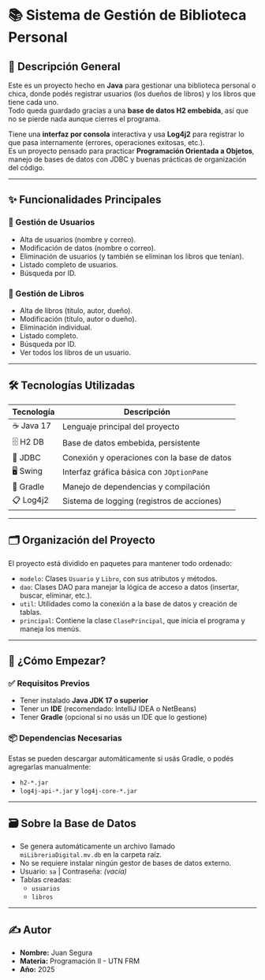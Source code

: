 # 📚 Sistema de Gestión de Biblioteca Personal

## 📌 Descripción General

Este es un proyecto hecho en **Java** para gestionar una biblioteca personal o chica, donde podés registrar usuarios (los dueños de libros) y los libros que tiene cada uno.  
Todo queda guardado gracias a una **base de datos H2 embebida**, así que no se pierde nada aunque cierres el programa.

Tiene una **interfaz por consola** interactiva y usa **Log4j2** para registrar lo que pasa internamente (errores, operaciones exitosas, etc.).  
Es un proyecto pensado para practicar **Programación Orientada a Objetos**, manejo de bases de datos con JDBC y buenas prácticas de organización del código.

---

## ✨ Funcionalidades Principales

### 👤 Gestión de Usuarios
- Alta de usuarios (nombre y correo).
- Modificación de datos (nombre o correo).
- Eliminación de usuarios (y también se eliminan los libros que tenían).
- Listado completo de usuarios.
- Búsqueda por ID.

### 📘 Gestión de Libros
- Alta de libros (título, autor, dueño).
- Modificación (título, autor o dueño).
- Eliminación individual.
- Listado completo.
- Búsqueda por ID.
- Ver todos los libros de un usuario.

---

## 🛠 Tecnologías Utilizadas

| Tecnología   | Descripción                                  |
|--------------|----------------------------------------------|
| ☕ Java 17    | Lenguaje principal del proyecto              |
| 🗄️ H2 DB      | Base de datos embebida, persistente          |
| 🔌 JDBC       | Conexión y operaciones con la base de datos |
| 🖥️ Swing      | Interfaz gráfica básica con `JOptionPane`    |
| 🧩 Gradle     | Manejo de dependencias y compilación        |
| 📋 Log4j2     | Sistema de logging (registros de acciones)  |

---

## 🗂️ Organización del Proyecto

El proyecto está dividido en paquetes para mantener todo ordenado:

- `modelo`: Clases `Usuario` y `Libro`, con sus atributos y métodos.
- `dao`: Clases DAO para manejar la lógica de acceso a datos (insertar, buscar, eliminar, etc.).
- `util`: Utilidades como la conexión a la base de datos y creación de tablas.
- `principal`: Contiene la clase `ClasePrincipal`, que inicia el programa y maneja los menús.

---

## 🚀 ¿Cómo Empezar?

### ✅ Requisitos Previos
- Tener instalado **Java JDK 17 o superior**
- Tener un **IDE** (recomendado: IntelliJ IDEA o NetBeans)
- Tener **Gradle** (opcional si no usás un IDE que lo gestione)

### 📦 Dependencias Necesarias
Estas se pueden descargar automáticamente si usás Gradle, o podés agregarlas manualmente:

- `h2-*.jar`
- `log4j-api-*.jar` y `log4j-core-*.jar`

---

## 🗃️ Sobre la Base de Datos

- Se genera automáticamente un archivo llamado `miLibreriaDigital.mv.db` en la carpeta raíz.
- No se requiere instalar ningún gestor de bases de datos externo.
- Usuario: `sa` | Contraseña: *(vacía)*
- Tablas creadas:
  - `usuarios`
  - `libros`

---

## ✍️ Autor

- **Nombre:** Juan Segura  
- **Materia:** Programación II - UTN FRM  
- **Año:** 2025
